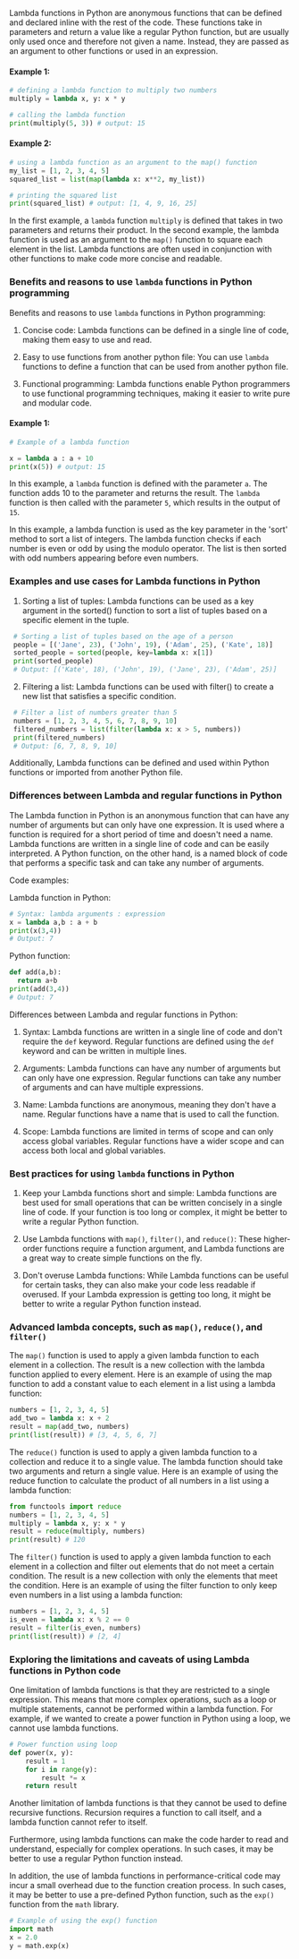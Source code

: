 Lambda functions in Python are anonymous functions that can be defined and declared inline with the rest of the code. These functions take in parameters and return a value like a regular Python function, but are usually only used once and therefore not given a name. Instead, they are passed as an argument to other functions or used in an expression.

#### Example 1:
```python 
# defining a lambda function to multiply two numbers
multiply = lambda x, y: x * y

# calling the lambda function
print(multiply(5, 3)) # output: 15
```

#### Example 2:
```python 
# using a lambda function as an argument to the map() function
my_list = [1, 2, 3, 4, 5]
squared_list = list(map(lambda x: x**2, my_list))

# printing the squared list
print(squared_list) # output: [1, 4, 9, 16, 25]
```

In the first example, a `lambda` function `multiply` is defined that takes in two parameters and returns their product. In the second example, the lambda function is used as an argument to the `map()` function to square each element in the list. Lambda functions are often used in conjunction with other functions to make code more concise and readable.  
### Benefits and reasons to use `lambda` functions in Python programming  

Benefits and reasons to use `lambda` functions in Python programming:

1. Concise code: Lambda functions can be defined in a single line of code, making them easy to use and read.

2. Easy to use functions from another python file: You can use `lambda` functions to define a function that can be used from another python file.

3. Functional programming: Lambda functions enable Python programmers to use functional programming techniques, making it easier to write pure and modular code.

#### Example 1:

```python 
# Example of a lambda function

x = lambda a : a + 10
print(x(5)) # output: 15
```

In this example, a `lambda` function is defined with the parameter `a`. The function adds 10 to the parameter and returns the result. The `lambda` function is then called with the parameter `5`, which results in the output of `15`.

In this example, a lambda function is used as the key parameter in the 'sort' method to sort a list of integers. The lambda function checks if each number is even or odd by using the modulo operator. The list is then sorted with odd numbers appearing before even numbers.  
### Examples and use cases for Lambda functions in Python  

1. Sorting a list of tuples: Lambda functions can be used as a key argument in the sorted() function to sort a list of tuples based on a specific element in the tuple.

```python 
 # Sorting a list of tuples based on the age of a person
 people = [('Jane', 23), ('John', 19), ('Adam', 25), ('Kate', 18)]
 sorted_people = sorted(people, key=lambda x: x[1])
 print(sorted_people)
 # Output: [('Kate', 18), ('John', 19), ('Jane', 23), ('Adam', 25)]
```

2. Filtering a list: Lambda functions can be used with filter() to create a new list that satisfies a specific condition.

```python 
 # Filter a list of numbers greater than 5
 numbers = [1, 2, 3, 4, 5, 6, 7, 8, 9, 10]
 filtered_numbers = list(filter(lambda x: x > 5, numbers))
 print(filtered_numbers)
 # Output: [6, 7, 8, 9, 10]
```

Additionally, Lambda functions can be defined and used within Python functions or imported from another Python file.

### Differences between Lambda and regular functions in Python  
The Lambda function in Python is an anonymous function that can have any number of arguments but can only have one expression. It is used where a function is required for a short period of time and doesn't need a name. Lambda functions are written in a single line of code and can be easily interpreted. A Python function, on the other hand, is a named block of code that performs a specific task and can take any number of arguments.

Code examples:

Lambda function in Python:

```python 
# Syntax: lambda arguments : expression
x = lambda a,b : a + b
print(x(3,4))
# Output: 7
```



Python function:

```python 
def add(a,b):
  return a+b
print(add(3,4))
# Output: 7
```


Differences between Lambda and regular functions in Python:

1. Syntax: Lambda functions are written in a single line of code and don't require the `def` keyword. Regular functions are defined using the `def` keyword and can be written in multiple lines.

2. Arguments: Lambda functions can have any number of arguments but can only have one expression. Regular functions can take any number of arguments and can have multiple expressions.

3. Name: Lambda functions are anonymous, meaning they don't have a name. Regular functions have a name that is used to call the function.

4. Scope: Lambda functions are limited in terms of scope and can only access global variables. Regular functions have a wider scope and can access both local and global variables.  
### Best practices for using `lambda` functions in Python  

1. Keep your Lambda functions short and simple: Lambda functions are best used for small operations that can be written concisely in a single line of code. If your function is too long or complex, it might be better to write a regular Python function.

2. Use Lambda functions with `map()`, `filter()`, and `reduce()`: These higher-order functions require a function argument, and Lambda functions are a great way to create simple functions on the fly.

3. Don't overuse Lambda functions: While Lambda functions can be useful for certain tasks, they can also make your code less readable if overused. If your Lambda expression is getting too long, it might be better to write a regular Python function instead.

### Advanced lambda concepts, such as `map()`, `reduce()`, and `filter()`  

The `map()` function is used to apply a given lambda function to each element in a collection. The result is a new collection with the lambda function applied to every element. Here is an example of using the map function to add a constant value to each element in a list using a lambda function:

```python 
numbers = [1, 2, 3, 4, 5]
add_two = lambda x: x + 2
result = map(add_two, numbers)
print(list(result)) # [3, 4, 5, 6, 7]
```

The `reduce()` function is used to apply a given lambda function to a collection and reduce it to a single value. The lambda function should take two arguments and return a single value. Here is an example of using the reduce function to calculate the product of all numbers in a list using a lambda function:

```python 
from functools import reduce
numbers = [1, 2, 3, 4, 5]
multiply = lambda x, y: x * y
result = reduce(multiply, numbers)
print(result) # 120
```

The `filter()` function is used to apply a given lambda function to each element in a collection and filter out elements that do not meet a certain condition. The result is a new collection with only the elements that meet the condition. Here is an example of using the filter function to only keep even numbers in a list using a lambda function:

```python 
numbers = [1, 2, 3, 4, 5]
is_even = lambda x: x % 2 == 0
result = filter(is_even, numbers)
print(list(result)) # [2, 4]
```  
### Exploring the limitations and caveats of using Lambda functions in Python code  

One limitation of lambda functions is that they are restricted to a single expression. This means that more complex operations, such as a loop or multiple statements, cannot be performed within a lambda function. For example, if we wanted to create a power function in Python using a loop, we cannot use lambda functions.

```python
# Power function using loop
def power(x, y):
    result = 1
    for i in range(y):
        result *= x
    return result
```

Another limitation of lambda functions is that they cannot be used to define recursive functions. Recursion requires a function to call itself, and a lambda function cannot refer to itself. 


Furthermore, using lambda functions can make the code harder to read and understand, especially for complex operations. In such cases, it may be better to use a regular Python function instead.

In addition, the use of lambda functions in performance-critical code may incur a small overhead due to the function creation process. In such cases, it may be better to use a pre-defined Python function, such as the `exp()` function from the `math` library.

```python 
# Example of using the exp() function
import math
x = 2.0
y = math.exp(x)
```
